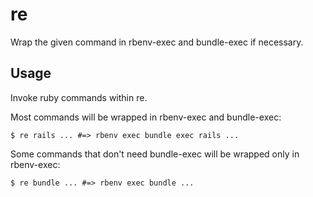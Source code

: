 # re

Wrap the given command in rbenv-exec and bundle-exec if necessary.

## Usage

Invoke ruby commands within re.

Most commands will be wrapped in rbenv-exec and bundle-exec:

    $ re rails ... #=> rbenv exec bundle exec rails ...

Some commands that don't need bundle-exec will be wrapped only in rbenv-exec:

    $ re bundle ... #=> rbenv exec bundle ...

